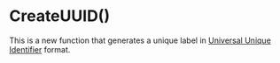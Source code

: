 # CreateUUID()

This is a new function that generates a unique label in [Universal Unique Identifier](https://en.wikipedia.org/wiki/Universally_unique_identifier) format.